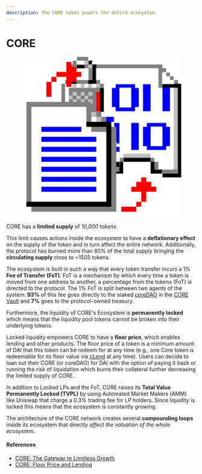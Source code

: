 ```yaml
---
description: The CORE token powers the entire ecosystem.
---
```


# CORE

<figure><img src="../../.gitbook/assets/photo_2022-07-01_09-36-21 (1).png" alt=""><figcaption></figcaption></figure>

CORE has a **limited supply** of _10,000 tokens_.

This limit causes actions inside the ecosystem to have a **deflationary effect** on the supply of the token and in turn affect the entire network. Additionally, the protocol has burned more than 80% of the total supply bringing the **circulating supply** close to \~1505 tokens.

The ecosystem is built in such a way that every token transfer incurs a 1% **Fee of Transfer (FoT)**. FoT is a mechanism by which every time a token is moved from one address to another, a percentage from the tokens (FoT) is directed to the protocol. The 1% FoT is split between two agents of the system: **93%** of this fee goes directly to the staked [coreDAO](../coredao.md) in the [CORE Vault](../core-vault.md) and **7%** goes to the protocol-owned treasury.

Furthermore, the liquidity of CORE's Ecosystem is **permanently locked** which means that the liquidity pool tokens cannot be broken into their underlying tokens.

Locked liquidity empowers CORE to have a **floor price**, which enables lending and other products. The floor price of a token is a minimum amount of DAI that this token can be redeem for at any time (e.g., one Core token is redeemable for its floor value via [cLend](../clend.md) at any time). Users can decide to loan out their CORE (or coreDAO) for DAI with the option of paying it back or running the risk of liquidation which burns their collateral further decreasing the limited supply of CORE.

In addition to Locked LPs and the FoT, CORE raises its **Total Value Permanently Locked (TVPL)** by using Automated Market Makers (AMM) like Uniswap that charge a 0.3% trading fee for LP holders. Since liquidity is locked this means that the ecosystem is constantly growing.

The architecture of the CORE network creates several **compounding loops** inside its ecosystem that directly _affect the valuation of the whole ecosystem_.



#### **References**

* [CORE: The Gateway to Limitless Growth](https://medium.com/core-vault/core-the-gateway-to-limitless-growth-1a04112d9892)
* [CORE: Floor Price and Lending](https://medium.com/core-vault/core-floor-price-and-lending-32c0e1a223c1)
